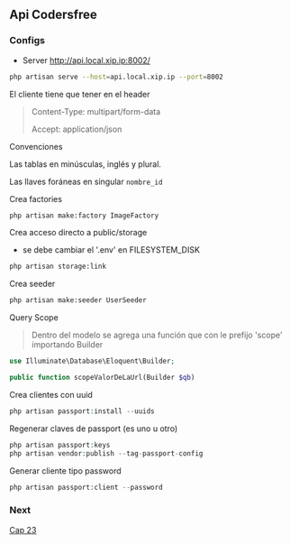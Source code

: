 ## Api Codersfree

### Configs

* Server http://api.local.xip.ip:8002/

```bash
php artisan serve --host=api.local.xip.ip --port=8002
```

El cliente tiene que tener en el header
> Content-Type: multipart/form-data
>
> Accept: application/json

Convenciones

Las tablas en minúsculas, inglés y plural.

Las llaves foráneas en singular `nombre_id`

Crea factories

```bash
php artisan make:factory ImageFactory
```

Crea acceso directo a public/storage

- se debe cambiar el '.env' en FILESYSTEM_DISK

```bash
php artisan storage:link
```

Crea seeder

```bash
php artisan make:seeder UserSeeder
```

Query Scope

> Dentro del modelo se agrega una función que con le prefijo 'scope' importando Builder

```php
use Illuminate\Database\Eloquent\Builder;

public function scopeValorDeLaUrl(Builder $qb)
```

Crea clientes con uuid
```php
php artisan passport:install --uuids
```
Regenerar claves de passport (es uno u otro)
```php
php artisan passport:keys
php artisan vendor:publish --tag-passport-config
```

Generar cliente tipo password
```php
php artisan passport:client --password
```

### Next

[Cap 23](https://codersfree.com/courses-status/aprende-a-crear-una-api-restful-con-laravel/instalar-laravel-breeze-en-el-cliente)


